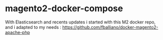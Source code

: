 # magento2-docker-compose

With Elasticsearch and recents updates i started with this M2 docker repo, and i adapted to my needs :
https://github.com/fballiano/docker-magento2-apache-php

